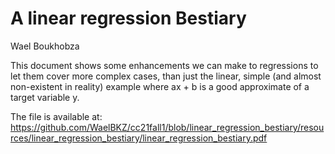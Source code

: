 # A linear regression Bestiary

Wael Boukhobza

This document shows some enhancements we can make to regressions to let them cover more complex cases, than just the linear, simple (and almost non-existent in reality) example where ax + b is a good approximate of a target variable y.

The file is available at:
https://github.com/WaelBKZ/cc21fall1/blob/linear_regression_bestiary/resources/linear_regression_bestiary/linear_regression_bestiary.pdf
